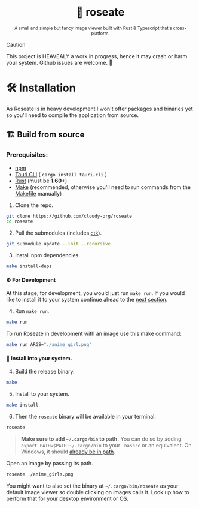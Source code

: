 <div align="center">

  # 🌹 roseate
  <sub>A small and simple but fancy image viewer built with Rust & Typescript that's cross-platform.</sub>

</div>

> [!CAUTION]
> This project is HEAVEALY a work in progress, hence it may crash or harm your system. Github issues are welcome. 🤝

# 🛠️ Installation
As Roseate is in heavy development I won't offer packages and binaries yet so you'll need to compile the application from source.

## 🏗 Build from source
### Prerequisites:
- [npm](https://docs.npmjs.com/downloading-and-installing-node-js-and-npm)
- [Tauri CLI](https://crates.io/crates/tauri-cli) ( `cargo install tauri-cli` )
- [Rust](https://www.rust-lang.org/tools/install) (must be **1.60+**)
- [Make](https://www.gnu.org/software/make) (recommended, otherwise you'll need to run commands from the [Makefile](./Makefile) manually)

1. Clone the repo.
```sh
git clone https://github.com/cloudy-org/roseate
cd roseate
```
2. Pull the submodules (includes [ctk](https://github.com/cloudy-org/cirrus)).
```sh
git submodule update --init --recursive
```
3. Install npm dependencies.
```sh
make install-deps
```

#### ⚙️ For Development
At this stage, for development, you would just run ``make run``. If you would like to install it to your system continue ahead to the [next section](#-install-to-your-system).

4. Run ``make run``.
```sh
make run
```
To run Roseate in development with an image use this make command:
```sh
make run ARGS="./anime_girl.png"
```

#### 🎀 Install into your system.
4. Build the release binary.
```sh
make
```
5. Install to your system.
```sh
make install
```
6. Then the `roseate` binary will be available in your terminal.
```sh
roseate
```
> **Make sure to add ``~/.cargo/bin`` to path.** You can do so by adding ``export PATH=$PATH:~/.cargo/bin`` to your ``.bashrc`` or an equivalent. On Windows, it should [already be in path](https://users.rust-lang.org/t/cargo-bin-path-issue-on-windows-absolute-beginner/38932/2).

Open an image by passing its path.
```sh
roseate ./anime_girls.png
```
You might want to also set the binary at ``~/.cargo/bin/roseate`` as your default image viewer so double clicking on images calls it. Look up how to perform that for your desktop environment or OS.
